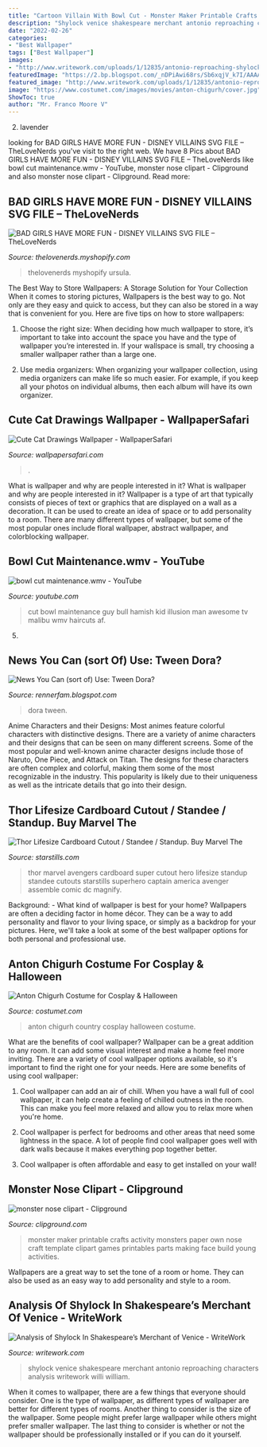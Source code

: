 ```yaml
---
title: "Cartoon Villain With Bowl Cut - Monster Maker Printable Crafts Activity Monsters Paper Own Nose Craft Template Clipart Games Printables Parts Making Face Build Young Activities"
description: "Shylock venice shakespeare merchant antonio reproaching characters analysis writework willi william"
date: "2022-02-26"
categories:
- "Best Wallpaper"
tags: ["Best Wallpaper"]
images:
- "http://www.writework.com/uploads/1/12835/antonio-reproaching-shylock-characters-william-shakespeare-s.gif"
featuredImage: "https://2.bp.blogspot.com/_nDPiAwi68rs/Sb6xqjV_k7I/AAAAAAAAACM/zds-CsR-Lxc/s400/tween+dora+edit.jpg"
featured_image: "http://www.writework.com/uploads/1/12835/antonio-reproaching-shylock-characters-william-shakespeare-s.gif"
image: "https://www.costumet.com/images/movies/anton-chigurh/cover.jpg"
ShowToc: true
author: "Mr. Franco Moore V"
---
```



2. lavender 

	

		
looking for BAD GIRLS HAVE MORE FUN - DISNEY VILLAINS SVG FILE – TheLoveNerds you've visit to the right web. We have 8 Pics about BAD GIRLS HAVE MORE FUN - DISNEY VILLAINS SVG FILE – TheLoveNerds like bowl cut maintenance.wmv - YouTube, monster nose clipart - Clipground and also monster nose clipart - Clipground. Read more:
		
    
## BAD GIRLS HAVE MORE FUN - DISNEY VILLAINS SVG FILE – TheLoveNerds

<img loading=lazy src="http://cdn.shopify.com/s/files/1/0081/4081/6455/products/BadGirls-FileTypes_1200x1200.jpg?v=1567447617" onerror="this.onerror=null;this.src='https://tse4.mm.bing.net/th?id=OIP._mvqFuWyeeABdYtRaV8mlgHaHa&amp;pid=15.1';" alt="BAD GIRLS HAVE MORE FUN - DISNEY VILLAINS SVG FILE – TheLoveNerds">

_Source: thelovenerds.myshopify.com_

>thelovenerds myshopify ursula. 

	

The Best Way to Store Wallpapers: A Storage Solution for Your Collection
When it comes to storing pictures, Wallpapers is the best way to go. Not only are they easy and quick to access, but they can also be stored in a way that is convenient for you. Here are five tips on how to store wallpapers:
1) Choose the right size: When deciding how much wallpaper to store, it’s important to take into account the space you have and the type of wallpaper you’re interested in. If your wallspace is small, try choosing a smaller wallpaper rather than a large one.

2) Use media organizers: When organizing your wallpaper collection, using media organizers can make life so much easier. For example, if you keep all your photos on individual albums, then each album will have its own organizer.

    
## Cute Cat Drawings Wallpaper - WallpaperSafari

<img loading=lazy src="https://cdn.wallpapersafari.com/40/91/qNj3WF.jpg" onerror="this.onerror=null;this.src='https://tse1.mm.bing.net/th?id=OIP.lWiiRUQNhT_1lBKKt-anVQHaF9&amp;pid=15.1';" alt="Cute Cat Drawings Wallpaper - WallpaperSafari">

_Source: wallpapersafari.com_

>. 

	

What is wallpaper and why are people interested in it?
What is wallpaper and why are people interested in it?
Wallpaper is a type of art that typically consists of pieces of text or graphics that are displayed on a wall as a decoration. It can be used to create an idea of space or to add personality to a room. There are many different types of wallpaper, but some of the most popular ones include floral wallpaper, abstract wallpaper, and colorblocking wallpaper.

    
## Bowl Cut Maintenance.wmv - YouTube

<img loading=lazy src="http://i.ytimg.com/vi/A-AF_kiAvkE/hqdefault.jpg" onerror="this.onerror=null;this.src='https://tse1.mm.bing.net/th?id=OIP.6PTk4XgW2U8D0AU3r9Jd9gHaFj&amp;pid=15.1';" alt="bowl cut maintenance.wmv - YouTube">

_Source: youtube.com_

>cut bowl maintenance guy bull hamish kid illusion man awesome tv malibu wmv haircuts af. 

	

5.

    
## News You Can (sort Of) Use: Tween Dora?

<img loading=lazy src="https://2.bp.blogspot.com/_nDPiAwi68rs/Sb6xqjV_k7I/AAAAAAAAACM/zds-CsR-Lxc/s400/tween+dora+edit.jpg" onerror="this.onerror=null;this.src='https://tse3.mm.bing.net/th?id=OIP.fRSD0ACz-8N1CYoNfpC8aQAAAA&amp;pid=15.1';" alt="News You Can (sort of) Use: Tween Dora?">

_Source: rennerfam.blogspot.com_

>dora tween. 

	

Anime Characters and their Designs: Most animes feature colorful characters with distinctive designs.
There are a variety of anime characters and their designs that can be seen on many different screens. Some of the most popular and well-known anime character designs include those of Naruto, One Piece, and Attack on Titan. The designs for these characters are often complex and colorful, making them some of the most recognizable in the industry. This popularity is likely due to their uniqueness as well as the intricate details that go into their design.

    
## Thor Lifesize Cardboard Cutout / Standee / Standup. Buy Marvel The

<img loading=lazy src="https://cdn1.bigcommerce.com/n-ou1isn/ydriczk/products/87170/images/88233/Thor_Marvel_The_Avengers_Super_Hero_cardboard_cutout_buy_now_at_starstills__19926.1406242999.450.659.jpg?c=2" onerror="this.onerror=null;this.src='https://tse3.mm.bing.net/th?id=OIP.gqlnKrdQoIVJ8Py8BqeJrgAAAA&amp;pid=15.1';" alt="Thor Lifesize Cardboard Cutout / Standee / Standup. Buy Marvel The">

_Source: starstills.com_

>thor marvel avengers cardboard super cutout hero lifesize standup standee cutouts starstills superhero captain america avenger assemble comic dc magnify. 

	

Background: - What kind of wallpaper is best for your home?
Wallpapers are often a deciding factor in home décor. They can be a way to add personality and flavor to your living space, or simply as a backdrop for your pictures. Here, we'll take a look at some of the best wallpaper options for both personal and professional use.

    
## Anton Chigurh Costume For Cosplay &amp; Halloween

<img loading=lazy src="https://www.costumet.com/images/movies/anton-chigurh/cover.jpg" onerror="this.onerror=null;this.src='https://tse4.mm.bing.net/th?id=OIP.A3mUwk4nX54Wq_G0hLeYlAHaDt&amp;pid=15.1';" alt="Anton Chigurh Costume for Cosplay &amp; Halloween">

_Source: costumet.com_

>anton chigurh country cosplay halloween costume. 

	

What are the benefits of cool wallpaper?
Wallpaper can be a great addition to any room. It can add some visual interest and make a home feel more inviting. There are a variety of cool wallpaper options available, so it's important to find the right one for your needs. Here are some benefits of using cool wallpaper: 
1. Cool wallpaper can add an air of chill. When you have a wall full of cool wallpaper, it can help create a feeling of chilled outness in the room. This can make you feel more relaxed and allow you to relax more when you're home. 

2. Cool wallpaper is perfect for bedrooms and other areas that need some lightness in the space. A lot of people find cool wallpaper goes well with dark walls because it makes everything pop together better. 

3. Cool wallpaper is often affordable and easy to get installed on your wall!

    
## Monster Nose Clipart - Clipground

<img loading=lazy src="http://clipground.com/images/monster-nose-clipart-7.jpg" onerror="this.onerror=null;this.src='https://tse1.mm.bing.net/th?id=OIP.yGm4H8k8-AmwG43LdeF1-wHaJd&amp;pid=15.1';" alt="monster nose clipart - Clipground">

_Source: clipground.com_

>monster maker printable crafts activity monsters paper own nose craft template clipart games printables parts making face build young activities. 

	

Wallpapers are a great way to set the tone of a room or home. They can also be used as an easy way to add personality and style to a room.

    
## Analysis Of Shylock In Shakespeare’s Merchant Of Venice - WriteWork

<img loading=lazy src="http://www.writework.com/uploads/1/12835/antonio-reproaching-shylock-characters-william-shakespeare-s.gif" onerror="this.onerror=null;this.src='https://tse1.mm.bing.net/th?id=OIP.CQse9fuu8M7Tw-HuKIVNngHaKT&amp;pid=15.1';" alt="Analysis of Shylock In Shakespeare’s Merchant of Venice - WriteWork">

_Source: writework.com_

>shylock venice shakespeare merchant antonio reproaching characters analysis writework willi william. 

	

When it comes to wallpaper, there are a few things that everyone should consider. One is the type of wallpaper, as different types of wallpaper are better for different types of rooms. Another thing to consider is the size of the wallpaper. Some people might prefer large wallpaper while others might prefer smaller wallpaper. The last thing to consider is whether or not the wallpaper should be professionally installed or if you can do it yourself.

